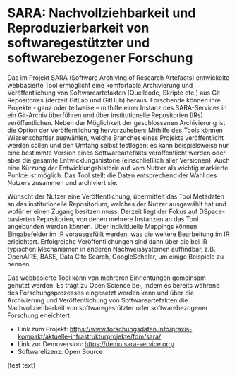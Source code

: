 # SARA: Nachvollziehbarkeit und Reproduzierbarkeit von softwaregestützter und softwarebezogener Forschung

Das im Projekt SARA (Software Archiving of Research Artefacts) entwickelte webbasierte Tool ermöglicht eine komfortable Archivierung und Veröffentlichung von Softwareartefakten (Quellcode, Skripte etc.) aus Git Repositories (derzeit GitLab und GitHub) heraus. Forschende können ihre Projekte - ganz oder teilweise – mithilfe einer Instanz des SARA-Services in ein Git-Archiv überführen und über institutionelle Repositorien (IRs) veröffentlichen. Neben der Möglichkeit der geschlossenen Archivierung ist die Option der Veröffentlichung hervorzuheben: Mithilfe des Tools können Wissenschaftler auswählen, welche Branches eines Projekts veröffentlicht werden sollen und den Umfang selbst festlegen: es kann beispielsweise nur eine bestimmte Version eines Softwareartefakts veröffentlicht werden oder aber die gesamte Entwicklungshistorie (einschließlich aller Versionen). Auch eine Kürzung der Entwicklungshistorie auf vom Nutzer als wichtig markierte Punkte ist möglich. Das Tool stellt die Daten entsprechend der Wahl des Nutzers zusammen und archiviert sie.

Wünscht der Nutzer eine Veröffentlichung, übermittelt das Tool Metadaten an das institutionelle Repositorium, welches der Nutzer ausgewählt hat und wofür er einen Zugang besitzen muss. Derzeit liegt der Fokus auf DSpace-basierten Repositorien, von denen mehrere Instanzen an das Tool angebunden werden können. Über individuelle Mappings können Eingabefelder im IR vorausgefüllt werden, was die weitere Bearbeitung im IR erleichtert. Erfolgreiche Veröffentlichungen sind dann über die bei IR typischen Mechanismen in anderen Nachweissystemen auffindbar, z.B. OpenAIRE, BASE, Data Cite Search, GoogleScholar, um einige Beispiele zu nennen.

Das webbasierte Tool kann von mehreren Einrichtungen gemeinsam genutzt werden. Es trägt zu Open Science bei, indem es bereits während des Forschungsprozesses eingesetzt werden kann und über die Archivierung und Veröffentlichung von Softwareartefakten die Nachvollziehbarkeit von softwaregestützter oder softwarebezogener Forschung erleichtert.

- Link zum Projekt: https://www.forschungsdaten.info/praxis-kompakt/aktuelle-infrastrukturprojekte/fdm/sara/
- Link zur Demoversion: https://demo.sara-service.org/
- Softwarelizenz: Open Source


(test text)
